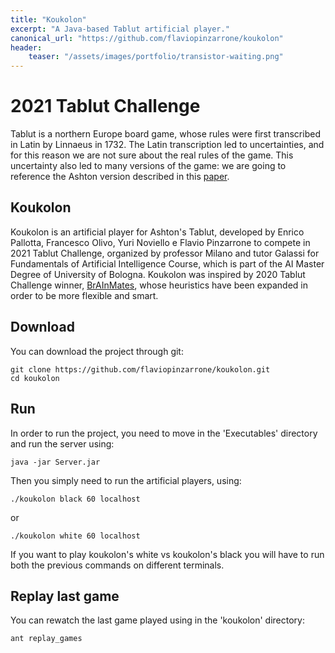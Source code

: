 ```yaml
---
title: "Koukolon"
excerpt: "A Java-based Tablut artificial player."
canonical_url: "https://github.com/flaviopinzarrone/koukolon"
header:
    teaser: "/assets/images/portfolio/transistor-waiting.png"
---
```


# 2021 Tablut Challenge

Tablut is a northern Europe board game, whose rules were first
transcribed in Latin by Linnaeus in 1732. The Latin transcription
led to uncertainties, and for this reason we are not sure about
the real rules of the game. This uncertainty also led to many
versions of the game: we are going to reference the Ashton version
described in this
[paper](http://ww.aagenielsen.dk/LinnaeusPaper-Longer.pdf).

## Koukolon
Koukolon is an artificial player for Ashton's Tablut, developed by Enrico Pallotta, Francesco Olivo, Yuri Noviello e Flavio Pinzarrone to
compete in 2021 Tablut Challenge, organized by professor Milano and
tutor Galassi for Fundamentals of Artificial Intelligence Course,
which is part of the AI Master Degree of University of Bologna.
Koukolon was inspired by 2020 Tablut Challenge winner,
[BrAInMates](https://github.com/gmurro/Tablut),
whose heuristics have been expanded in order to be more flexible and smart.

## Download
You can download the project through git:
```
git clone https://github.com/flaviopinzarrone/koukolon.git
cd koukolon
```

## Run
In order to run the project, you need to move in the 'Executables'
directory and run the server using:
```
java -jar Server.jar
```
Then you simply need to run the artificial players, using:
```
./koukolon black 60 localhost
```
or
```
./koukolon white 60 localhost
```
If you want to play koukolon's white vs koukolon's black you will have
to run both the previous commands on different terminals.

## Replay last game
You can rewatch the last game played using in the 'koukolon' directory:

```
ant replay_games
```
